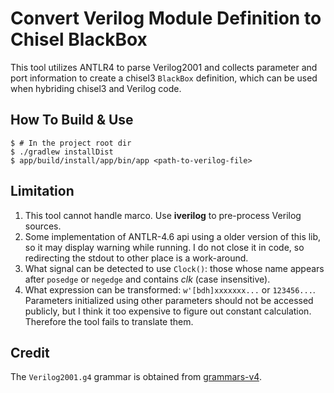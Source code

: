 # Convert Verilog Module Definition to Chisel BlackBox

This tool utilizes ANTLR4 to parse Verilog2001 and collects parameter and port information
to create a chisel3 `BlackBox` definition, which can be used when hybriding chisel3 and Verilog code.

## How To Build & Use

```
$ # In the project root dir
$ ./gradlew installDist
$ app/build/install/app/bin/app <path-to-verilog-file>
```

## Limitation

1. This tool cannot handle marco. Use **iverilog** to pre-process Verilog sources.
2. Some implementation of ANTLR-4.6 api using a older version of this lib, so it may display warning while running.
I do not close it in code, so redirecting the stdout to other place is a work-around.
3. What signal can be detected to use `Clock()`: those whose name appears after `posedge` or `negedge` and contains *clk* (case insensitive).
4. What expression can be transformed: `w'[bdh]xxxxxxx...` or `123456...`. Parameters initialized using other parameters should not be accessed publicly,
but I think it too expensive to figure out constant calculation. Therefore the tool fails to translate them.

## Credit

The `Verilog2001.g4` grammar is obtained from [grammars-v4](https://github.com/antlr/grammars-v4).

